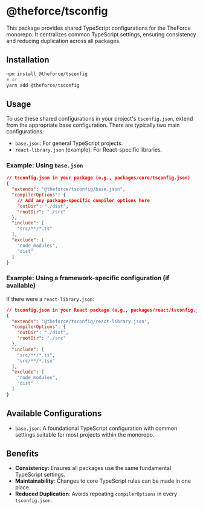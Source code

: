 # @theforce/tsconfig

This package provides shared TypeScript configurations for the TheForce monorepo. It centralizes common TypeScript settings, ensuring consistency and reducing duplication across all packages.

## Installation

```bash
npm install @theforce/tsconfig
# or
yarn add @theforce/tsconfig
```

## Usage

To use these shared configurations in your project's `tsconfig.json`, extend from the appropriate base configuration. There are typically two main configurations:

-   `base.json`: For general TypeScript projects.
-   `react-library.json` (example): For React-specific libraries.

### Example: Using `base.json`

```json
// tsconfig.json in your package (e.g., packages/core/tsconfig.json)
{
  "extends": "@theforce/tsconfig/base.json",
  "compilerOptions": {
    // Add any package-specific compiler options here
    "outDir": "./dist",
    "rootDir": "./src"
  },
  "include": [
    "src/**/*.ts"
  ],
  "exclude": [
    "node_modules",
    "dist"
  ]
}
```

### Example: Using a framework-specific configuration (if available)

If there were a `react-library.json`:

```json
// tsconfig.json in your React package (e.g., packages/react/tsconfig.json)
{
  "extends": "@theforce/tsconfig/react-library.json",
  "compilerOptions": {
    "outDir": "./dist",
    "rootDir": "./src"
  },
  "include": [
    "src/**/*.ts",
    "src/**/*.tsx"
  ],
  "exclude": [
    "node_modules",
    "dist"
  ]
}
```

## Available Configurations

-   `base.json`: A foundational TypeScript configuration with common settings suitable for most projects within the monorepo.

## Benefits

-   **Consistency**: Ensures all packages use the same fundamental TypeScript settings.
-   **Maintainability**: Changes to core TypeScript rules can be made in one place.
-   **Reduced Duplication**: Avoids repeating `compilerOptions` in every `tsconfig.json`.
